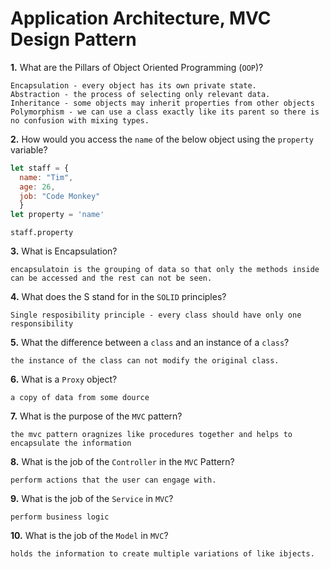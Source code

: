 # Application Architecture, MVC Design Pattern

**1.** What are the Pillars of Object Oriented Programming (`OOP`)?
```
Encapsulation - every object has its own private state.
Abstraction - the process of selecting only relevant data.
Inheritance - some objects may inherit properties from other objects
Polymorphism - we can use a class exactly like its parent so there is no confusion with mixing types.
```
**2.** How would you access the `name` of the below object using the `property` variable?
```js
let staff = {
  name: "Tim",
  age: 26,
  job: "Code Monkey"
  }
let property = 'name'
```
<!-- enter you answer in the space below -->
```
staff.property
```
**3.** What is Encapsulation?
<!-- enter you answer in the space below -->
```
encapsulatoin is the grouping of data so that only the methods inside can be accessed and the rest can not be seen.
```
**4.** What does the S stand for in the `SOLID` principles?
```
Single resposibility principle - every class should have only one responsibility
```
**5.** What the difference between a `class` and an instance of a `class`?
```
the instance of the class can not modify the original class. 
```
**6.** What is a `Proxy` object?
<!-- enter you answer in the space below -->
```
a copy of data from some dource
```

**7.** What is the purpose of the `MVC` pattern?
<!-- enter you answer in the space below -->
```
the mvc pattern oragnizes like procedures together and helps to encapsulate the information
```
**8.** What is the job of the `Controller` in the `MVC` Pattern?
<!-- enter you answer in the space below -->
```
perform actions that the user can engage with.
```

**9.** What is the job of the `Service` in `MVC`?
<!-- enter you answer in the space below -->
```
perform business logic
```
**10.** What is the job of the `Model` in `MVC`?
<!-- enter you answer in the space below -->
```
holds the information to create multiple variations of like ibjects.
```
